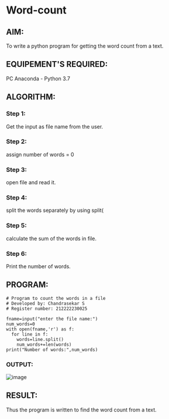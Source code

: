 # Word-count
## AIM:
To write a python program for getting the word count from a text.
## EQUIPEMENT'S REQUIRED: 
PC
Anaconda - Python 3.7
## ALGORITHM: 
### Step 1:
Get the input as file name from the user.
### Step 2: 
assign number of words = 0 
### Step 3: 
open file and read it.
### Step 4:  
split the words separately by using split(
### Step 5: 
calculate the sum of the words in file.
### Step 6: 
Print the number of words.
## PROGRAM:
```
# Program to count the words in a file
# Developed by: Chandrasekar S
# Register number: 212222230025

fname=input("enter the file name:")
num_words=0
with open(fname,'r') as f:
  for line in f:
    words=line.split()
    num_words+=len(words)
print("Number of words:",num_words) 
```

### OUTPUT:
![image](https://github.com/ChandrasekarS22008273/Word-count/assets/119643845/d3cc1714-f95d-4a7c-aedc-91b2c8b62c81)



## RESULT:
Thus the program is written to find the word count from a text.
